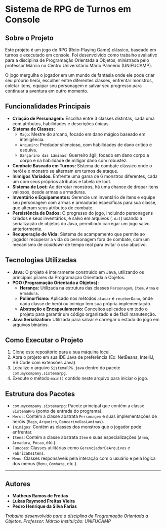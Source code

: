 # Sistema de RPG de Turnos em Console

## Sobre o Projeto

Este projeto é um jogo de RPG (Role-Playing Game) clássico, baseado em turnos e executado em console. Foi desenvolvido como trabalho avaliativo para a disciplina de Programação Orientada a Objetos, ministrada pelo professor Márcio no Centro Universitário Mário Palmério (UNIFUCAMP).

O jogo mergulha o jogador em um mundo de fantasia onde ele pode criar seu próprio herói, escolher entre diferentes classes, enfrentar monstros, coletar itens, equipar seu personagem e salvar seu progresso para continuar a aventura em outro momento.

## Funcionalidades Principais

* **Criação de Personagem:** Escolha entre 3 classes distintas, cada uma com atributos, habilidades e descrições únicas.
* **Sistema de Classes:**
    * `Mago`: Mestre do arcano, focado em dano mágico baseado em inteligência.
    * `Arqueiro`: Predador silencioso, com habilidades de dano crítico e esquiva.
    * `Dançarino das Lâminas`: Guerreiro ágil, focado em dano corpo a corpo e na habilidade de mitigar dano com robustez.
* **Combate Baseado em Turnos:** Sistema de combate clássico onde o herói e o monstro se alternam em turnos de ataque.
* **Inimigos Variados:** Enfrente uma gama de 6 monstros diferentes, cada um com seus próprios atributos e tabela de loot.
* **Sistema de Loot:** Ao derrotar monstros, há uma chance de dropar itens valiosos, desde armas a armaduras.
* **Inventário e Equipamentos:** Gerencie um inventário de itens e equipe seu personagem com armas e armaduras específicas para sua classe, que alteram seus atributos de combate.
* **Persistência de Dados:** O progresso do jogo, incluindo personagens criados e seus inventários, é salvo em arquivos (`.dat`) usando a serialização de objetos do Java, permitindo carregar um jogo salvo anteriormente.
* **Recuperação de Vida:** Sistema de acampamento que permite ao jogador recuperar a vida do personagem fora de combate, com um mecanismo de *cooldown* de tempo real para evitar o uso abusivo.

## Tecnologias Utilizadas

* **Java:** O projeto é inteiramente construído em Java, utilizando os principais pilares da Programação Orientada a Objetos.
* **POO (Programação Orientada a Objetos):**
    * **Herança:** Utilizada na estrutura das classes `Personagem`, `Item`, `Arma` e `Armadura`.
    * **Polimorfismo:** Aplicado nos métodos `atacar` e `receberDano`, onde cada classe de herói ou inimigo tem sua própria implementação.
    * **Abstração e Encapsulamento:** Conceitos aplicados em todo o projeto para garantir um código organizado e de fácil manutenção.
* **Java Serialization:** Utilizada para salvar e carregar o estado do jogo em arquivos binários.

## Como Executar o Projeto

1.  Clone este repositório para a sua máquina local.
2.  Abra o projeto em sua IDE Java de preferência (Ex: NetBeans, IntelliJ, VS Code com extensões Java).
3.  Localize o arquivo `SistemaRPG.java` dentro do pacote `com.mycompany.sistemarpg`.
4.  Execute o método `main()` contido neste arquivo para iniciar o jogo.

## Estrutura dos Pacotes

* `com.mycompany.sistemarpg`: Pacote principal que contém a classe `SistemaRPG` (ponto de entrada do programa).
* `Heros`: Contém a classe abstrata `Personagem` e suas implementações de heróis (`Mago`, `Arqueiro`, `DancarinoDasLaminas`).
* `Inimigos`: Contém as classes dos monstros que o jogador pode enfrentar.
* `Items`: Contém a classe abstrata `Item` e suas especializações (`Arma`, `Armadura`, `Pocao`, etc.).
* `Funcoes`: Classes utilitárias como `GerenciadorDeArquivos` e `FabricaDeItens`.
* `Menu`: Classes responsáveis pela interação com o usuário e pela lógica dos menus (`Menu`, `Combate`, etc.).

---
## Autores

* **Matheus Ramos de Freitas**
* **Lukas Raymond Freitas Vieira**
* **Pedro Henrique da Silva Farias**
  
*Trabalho desenvolvido para a disciplina de Programação Orientada a Objetos.*
*Professor: Márcio*
*Instituição: UNIFUCAMP*
